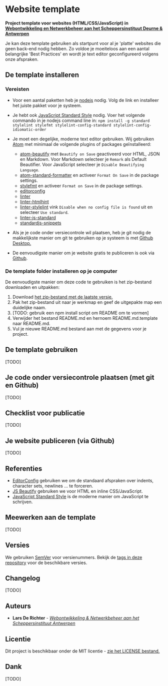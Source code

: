 # Website template

**Project template voor websites (HTML/CSS/JavaScript) in [Webontwikkeling en Netwerkbeheer aan het Scheppersinstituut Deurne & Antwerpen](http://7wn.be/)**

Je kan deze template gebruiken als startpunt voor al je 'platte' websites die geen back-end nodig hebben. Zo voldoe je moeiteloos aan een aantal belangrijke 'Best Practices' en wordt je text editor geconfigureerd volgens onze afspraken.

## De template installeren

### Vereisten

-   Voor een aantal paketten heb je [nodejs](https://nodejs.org/) nodig. Volg de link en installeer het juiste pakket voor je systeem.
-   Je hebt ook [JavaScript Standard Style](https://standardjs.com/index.html#install) nodig. Voer het volgende commando in je nodejs command line in: `npm install -g standard stylelint stylefmt stylelint-config-standard stylelint-config-idiomatic-order`

-   Je moet een degelijke, moderne text editor gebruiken. Wij gebruiken [Atom](https://atom.io/) met minimaal de volgende plugins of packages geïnstalleerd:
    -   [atom-beautify](https://atom.io/packages/atom-beautify) met `Beautify on Save` geactiveerd voor HTML, JSON en Markdown. Voor  Markdown selecteer je `Remark` als Default Beautifier. Voor JavaScript selecteer je `Disable Beautifying Language`.
    -   [atom-standard-formatter](https://atom.io/packages/standard-formatter) en activeer `Format On Save` in de package settings.
    -   [stylefmt](https://atom.io/packages/stylefmt) en activeer `Format on Save` in de package settings.
    -   [editorconfig](https://atom.io/packages/editorconfig)
    -   [linter](https://atom.io/packages/linter)
    -   [linter-htmlhint](https://atom.io/packages/linter-htmlhint)
    -   [linter-stylelint](https://atom.io/packages/linter-stylelint) vink `Disable when no config file is found` uit en selecteer `Use standard`.
    -   [linter-js-standard](https://atom.io/packages/linter-js-standard)
    -   [standardjs-snippets](https://atom.io/packages/standardjs-snippets)
-   Als je je code onder versiecontrole wil plaatsen, heb je git nodig de makkelijkste manier om git te gebruiken op je systeem is met [Github Desktop.](https://desktop.github.com/)
-   De eenvoudigste manier om je website gratis te publiceren is ook via [Github](http://github.com).

### De template folder installeren op je computer

De eenvoudigste manier om deze code te gebruiken is het zip-bestand downloaden en uitpakken:

1.  Download [het zip-bestand met de laatste versie.](https://github.com/7-WN/website-template/archive/master.zip)
2.  Pak het zip-bestand uit naar je werkmap en geef de uitgepakte map een duidelijke naam.
3.  [TODO: gebruik een npm install script om README om te vormen]
4.  Verwijder het bestand README.md en hernoem README.md.template naar README.md.
5.  Vul je nieuwe README.md bestand aan met de gegevens voor je project.

## De template gebruiken

[TODO]

## Je code onder versiecontrole plaatsen (met git en Github)

[TODO]

## Checklist voor publicatie

[TODO]

## Je website publiceren (via Github)

[TODO]

## Referenties

-   [EditorConfig](http://editorconfig.org/) gebruiken we om de standaard afspraken over indents, character sets, newlines … te forceren.
-   [JS Beautify](https://github.com/beautify-web/js-beautify) gebruiken we voor HTML en inline CSS/JavaScript.
-   [JavaScript Standard Style](https://standardjs.com/) is de moderne manier om JavaScript te schrijven.

## Meewerken aan de template

[TODO]

## Versies

We gebruiken [SemVer](http://semver.org/) voor versienummers. Bekijk de [tags in deze repository](https://github.com/7-WN/website-template/tags) voor de beschikbare versies.

## Changelog

[TODO]

## Auteurs

-   **Lars De Richter** - _[Webontwikkeling & Netwerkbeheer aan het Scheppersinstituut Antwerpen](http://7wn.be/)_

## Licentie

Dit project is beschikbaar onder de MIT licentie - [zie het LICENSE bestand.](LICENSE)

## Dank

[TODO]
